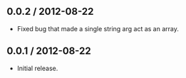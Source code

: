 0.0.2 / 2012-08-22
------------------
* Fixed bug that made a single string arg act as an array.

0.0.1 / 2012-08-22
------------------
* Initial release.

